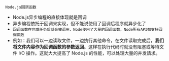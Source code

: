 `Node.js回调函数`
- Node.js异步编程的直接体现就是回调
- 异步编程依托于回调来实现，但不能说使用了回调后程序就异步化了
- `回调函数在完成任务后就会被调用，Node使用了大量的回调函数，Node所有API都支持回调函数`
- 例如：我们可以一边读取文件，一边执行其他命令，在文件读取完成后，**我们将文件内容作为回调函数的参数返回**。这样在执行代码时就没有阻塞或等待文件 I/O 操作。这就大大提高了 Node.js 的性能，可以处理大量的并发请求。